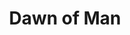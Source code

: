 ---
title:   Dawn of Man
studio:  Madruga Works
release: 2019-03-01 
img:     dawn-of-man.jpg 
url:     madrugaworks.com/dawnofman
status:  current
tags:  # genre: mmo, action, rpg, strategy, computer, steam, ps4
  - computer
  - sim
  - city-builder
  - steam
---